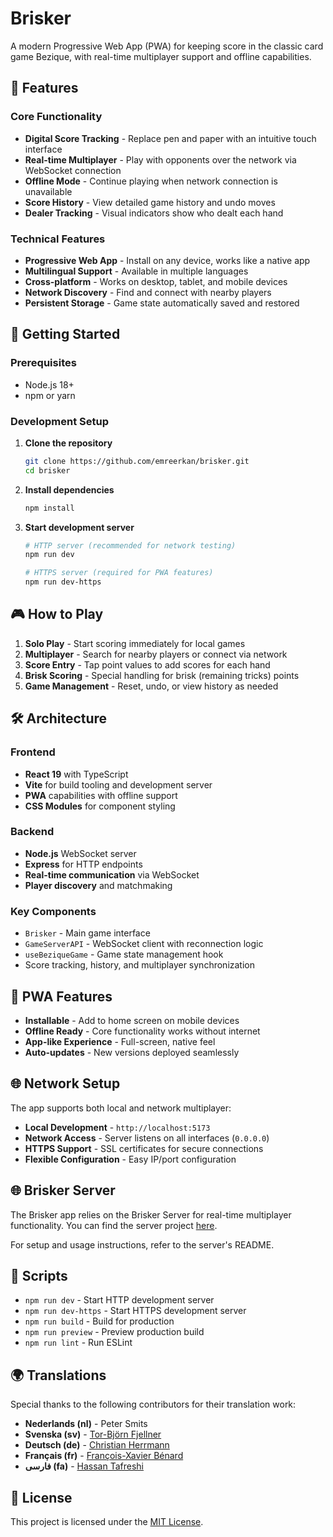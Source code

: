 # Brisker

A modern Progressive Web App (PWA) for keeping score in the classic card game Bezique, with real-time multiplayer support and offline capabilities.

## 🎯 Features

### Core Functionality
- **Digital Score Tracking** - Replace pen and paper with an intuitive touch interface
- **Real-time Multiplayer** - Play with opponents over the network via WebSocket connection
- **Offline Mode** - Continue playing when network connection is unavailable
- **Score History** - View detailed game history and undo moves
- **Dealer Tracking** - Visual indicators show who dealt each hand

### Technical Features
- **Progressive Web App** - Install on any device, works like a native app
- **Multilingual Support** - Available in multiple languages
- **Cross-platform** - Works on desktop, tablet, and mobile devices
- **Network Discovery** - Find and connect with nearby players
- **Persistent Storage** - Game state automatically saved and restored

## 🚀 Getting Started

### Prerequisites
- Node.js 18+ 
- npm or yarn

### Development Setup

1. **Clone the repository**
   ```bash
   git clone https://github.com/emreerkan/brisker.git
   cd brisker
   ```

2. **Install dependencies**
   ```bash
   npm install
   ```

3. **Start development server**
   ```bash
   # HTTP server (recommended for network testing)
   npm run dev
   
   # HTTPS server (required for PWA features)
   npm run dev-https
   ```

## 🎮 How to Play

1. **Solo Play** - Start scoring immediately for local games
2. **Multiplayer** - Search for nearby players or connect via network
3. **Score Entry** - Tap point values to add scores for each hand
4. **Brisk Scoring** - Special handling for brisk (remaining tricks) points
5. **Game Management** - Reset, undo, or view history as needed

## 🛠️ Architecture

### Frontend
- **React 19** with TypeScript
- **Vite** for build tooling and development server
- **PWA** capabilities with offline support
- **CSS Modules** for component styling

### Backend
- **Node.js** WebSocket server
- **Express** for HTTP endpoints
- **Real-time communication** via WebSocket
- **Player discovery** and matchmaking

### Key Components
- `Brisker` - Main game interface
- `GameServerAPI` - WebSocket client with reconnection logic
- `useBeziqueGame` - Game state management hook
- Score tracking, history, and multiplayer synchronization

## 📱 PWA Features

- **Installable** - Add to home screen on mobile devices
- **Offline Ready** - Core functionality works without internet
- **App-like Experience** - Full-screen, native feel
- **Auto-updates** - New versions deployed seamlessly

## 🌐 Network Setup

The app supports both local and network multiplayer:

- **Local Development** - `http://localhost:5173`
- **Network Access** - Server listens on all interfaces (`0.0.0.0`)
- **HTTPS Support** - SSL certificates for secure connections
- **Flexible Configuration** - Easy IP/port configuration

## 🌐 Brisker Server

The Brisker app relies on the Brisker Server for real-time multiplayer functionality. You can find the server project [here](https://github.com/emreerkan/brisker-server/).

For setup and usage instructions, refer to the server's README.

## 🔧 Scripts

- `npm run dev` - Start HTTP development server
- `npm run dev-https` - Start HTTPS development server  
- `npm run build` - Build for production
- `npm run preview` - Preview production build
- `npm run lint` - Run ESLint

## 🌍 Translations

Special thanks to the following contributors for their translation work:

- **Nederlands (nl)** - Peter Smits
- **Svenska (sv)** - [Tor-Björn Fjellner](https://gsm.fjellner.com/)
- **Deutsch (de)** - [Christian Herrmann](https://presskopp.com/)
- **Français (fr)** - [François-Xavier Bénard](https://fxbenard.com/)
- **فارسی (fa)** - [Hassan Tafreshi](https://whitestudio.team/)

## 📄 License

This project is licensed under the [MIT License](./LICENSE).
